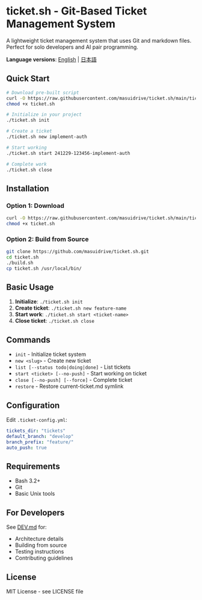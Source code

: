 # ticket.sh - Git-Based Ticket Management System

A lightweight ticket management system that uses Git and markdown files. Perfect for solo developers and AI pair programming.

**Language versions**: [English](README.md) | [日本語](README.ja.md)

## Quick Start

```bash
# Download pre-built script
curl -O https://raw.githubusercontent.com/masuidrive/ticket.sh/main/ticket.sh
chmod +x ticket.sh

# Initialize in your project
./ticket.sh init

# Create a ticket
./ticket.sh new implement-auth

# Start working
./ticket.sh start 241229-123456-implement-auth

# Complete work
./ticket.sh close
```

## Installation

### Option 1: Download
```bash
curl -O https://raw.githubusercontent.com/masuidrive/ticket.sh/main/ticket.sh
chmod +x ticket.sh
```

### Option 2: Build from Source
```bash
git clone https://github.com/masuidrive/ticket.sh.git
cd ticket.sh
./build.sh
cp ticket.sh /usr/local/bin/
```

## Basic Usage

1. **Initialize**: `./ticket.sh init`
2. **Create ticket**: `./ticket.sh new feature-name`
3. **Start work**: `./ticket.sh start <ticket-name>`
4. **Close ticket**: `./ticket.sh close`

## Commands

- `init` - Initialize ticket system
- `new <slug>` - Create new ticket
- `list [--status todo|doing|done]` - List tickets
- `start <ticket> [--no-push]` - Start working on ticket
- `close [--no-push] [--force]` - Complete ticket
- `restore` - Restore current-ticket.md symlink

## Configuration

Edit `.ticket-config.yml`:

```yaml
tickets_dir: "tickets"
default_branch: "develop"
branch_prefix: "feature/"
auto_push: true
```

## Requirements

- Bash 3.2+
- Git
- Basic Unix tools

## For Developers

See [DEV.md](DEV.md) for:
- Architecture details
- Building from source
- Testing instructions
- Contributing guidelines

## License

MIT License - see LICENSE file

